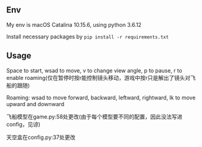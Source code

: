 ## Env

My env is macOS Catalina 10.15.6, using python 3.6.12

Install necessary packages by `pip install -r requirements.txt`

## Usage

Space to start, wsad to move, v to change view angle, p to pause, r to enable roaming(仅在暂停时按r能控制镜头移动，游戏中按r只是解出了镜头对飞船的跟随)

Roaming: wsad to move forward, backward, leftward, rightward, lk to move upward and downward

飞船模型在game\.py:58处更改(由于每个模型要不同的配置，因此没法写进config，见谅)

天空盒在config\.py:37处更改

